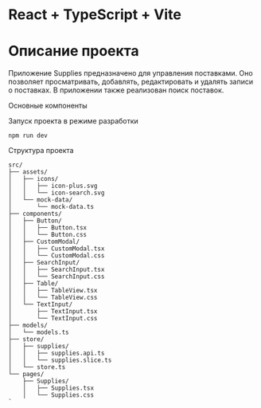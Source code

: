 # React + TypeScript + Vite

# Описание проекта
Приложение Supplies предназначено для управления поставками. Оно позволяет просматривать, добавлять, редактировать и удалять записи о поставках. В приложении также реализован поиск поставок.

Основные компоненты

Запуск проекта в режиме разработки

```
npm run dev

```

Структура проекта

```
src/
├── assets/
│   ├── icons/
│   │   ├── icon-plus.svg
│   │   └── icon-search.svg
│   └── mock-data/
│       └── mock-data.ts
├── components/
│   ├── Button/
│   │   ├── Button.tsx
│   │   └── Button.css
│   ├── CustomModal/
│   │   ├── CustomModal.tsx
│   │   └── CustomModal.css
│   ├── SearchInput/
│   │   ├── SearchInput.tsx
│   │   └── SearchInput.css
│   ├── Table/
│   │   ├── TableView.tsx
│   │   └── TableView.css
│   └── TextInput/
│       ├── TextInput.tsx
│       └── TextInput.css
├── models/
│   └── models.ts
├── store/
│   ├── supplies/
│   │   ├── supplies.api.ts
│   │   └── supplies.slice.ts
│   └── store.ts
└── pages/
    ├── Supplies/
    │   ├── Supplies.tsx
    │   └── Supplies.css
`
